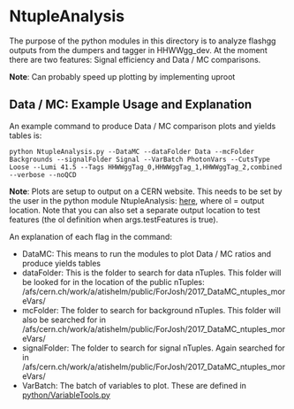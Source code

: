 # NtupleAnalysis

The purpose of the python modules in this directory is to analyze flashgg outputs from the dumpers and tagger in HHWWgg_dev. At the moment there are two features: Signal efficiency and Data / MC comparisons. 

**Note**: Can probably speed up plotting by implementing uproot 

## Data / MC: Example Usage and Explanation 

An example command to produce Data / MC comparison plots and yields tables is: 

    python NtupleAnalysis.py --DataMC --dataFolder Data --mcFolder Backgrounds --signalFolder Signal --VarBatch PhotonVars --CutsType Loose --Lumi 41.5 --Tags HHWWggTag_0,HHWWggTag_1,HHWWggTag_2,combined --verbose --noQCD

**Note**: Plots are setup to output on a CERN website. This needs to be set by the user in the python module NtupleAnalysis: [here](https://github.com/NEUAnalyses/HHWWgg_Tools/blob/master/NtupleAnalysis/NtupleAnalysis.py#L76-L77), where ol = output location. Note that you can also set a separate output location to test features (the ol definition when args.testFeatures is true).  

An explanation of each flag in the command: 

- DataMC: This means to run the modules to plot Data / MC ratios and produce yields tables 
- dataFolder: This is the folder to search for data nTuples. This folder will be looked for in the location of the public nTuples: /afs/cern.ch/work/a/atishelm/public/ForJosh/2017_DataMC_ntuples_moreVars/
- mcFolder: The folder to search for background nTuples. This folder will also be searched for in /afs/cern.ch/work/a/atishelm/public/ForJosh/2017_DataMC_ntuples_moreVars/
- signalFolder: The folder to search for signal nTuples. Again searched for in /afs/cern.ch/work/a/atishelm/public/ForJosh/2017_DataMC_ntuples_moreVars/
- VarBatch: The batch of variables to plot. These are defined in [python/VariableTools.py](https://github.com/NEUAnalyses/HHWWgg_Tools/blob/master/NtupleAnalysis/python/VariableTools.py) 